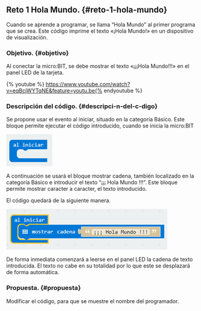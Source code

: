 ## Reto 1 Hola Mundo. {#reto-1-hola-mundo}

Cuando se aprende a programar, se llama “Hola Mundo” al primer programa que se crea. Este código imprime el texto «¡Hola Mundo!» en un dispositivo de visualización.

### Objetivo. {#objetivo}

Al conectar la micro:BIT, se debe mostrar el texto «¡¡¡Hola Mundo!!!» en el panel LED de la tarjeta.

{% youtube %} https://www.youtube.com/watch?v=eqBcjWYTqNE&feature=youtu.be{% endyoutube %} 

### Descripción del código. {#descripci-n-del-c-digo}

Se propone usar el evento al iniciar, situado en la categoría Básico. Este bloque permite ejecutar el código introducido, cuando se inicia la micro:BIT

![](../images/image43.png)

A continuación se usará el bloque mostrar cadena, también localizado en la categoría Básico e introducir el texto “¡¡¡ Hola Mundo !!!”. Este bloque permite mostrar caracter a caracter, el texto introducido.

El código quedará de la siguiente manera.

![](../images/image44.png)

De forma inmediata comenzará a leerse en el panel LED la cadena de texto introducida. El texto no cabe en su totalidad por lo que este se desplazará de forma automática.

### Propuesta. {#propuesta}

Modificar el código, para que se muestre el nombre del programador.